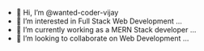 - 👋 Hi, I’m @wanted-coder-vijay
- 👀 I’m interested in Full Stack Web Development ...
- 🌱 I’m currently working as a MERN Stack developer ...
- 💞️ I’m looking to collaborate on Web Development ...
<!---
wanted-coder-vijay/wanted-coder-vijay is a ✨ special ✨ repository because its `README.md` (this file) appears on your GitHub profile.
You can click the Preview link to take a look at your changes.
--->
